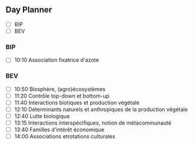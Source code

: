 ## Day Planner
- [ ] BIP
- [ ] BEV

### BIP
- [ ] 10:10 Association fixatrice d'azote

### BEV
- [ ] 10:50 Biosphère, (agro)écosystèmes
- [ ] 11:20 Contrôle top-down et bottom-up
- [ ] 11:40 Interactions biotiques et production végétale
- [ ] 12:10 Déterminants naturels et anthropiques de la production végétale
- [ ] 12:40 Lutte biologique
- [ ] 13:15 Interactions interspécifiques, notion de métacommunauté
- [ ] 13:40 Familles d'intérêt économique
- [ ] 14:00 Associations etrotations culturales